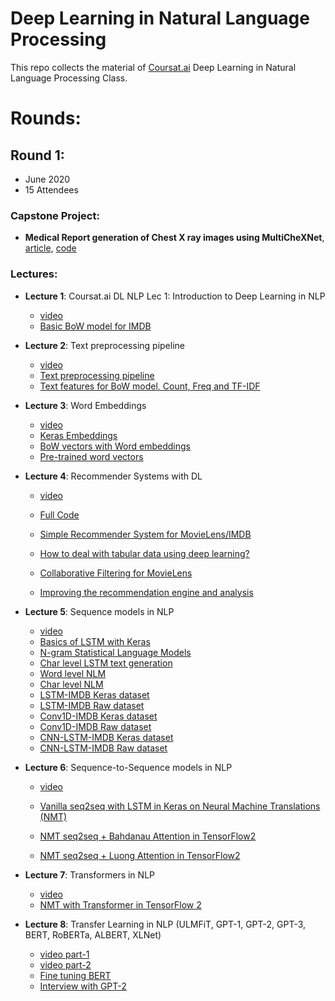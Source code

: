 
# Deep Learning in Natural Language Processing

This repo collects the material of [Coursat.ai](http://coursatai.s3-website-us-east-1.amazonaws.com/) Deep Learning in Natural Language Processing Class.

# Rounds:

## Round 1: 
  - June 2020
  - 15 Attendees
 
### Capstone Project: 
 - __Medical Report generation of Chest X ray images using MultiCheXNet__, [article](https://www.linkedin.com/pulse/medical-report-generation-chest-x-ray-images-using-el-sallab-phd/), [code](https://github.com/coursat-ai/MultiCheXNet)


### Lectures:

- __Lecture 1__: Coursat.ai DL NLP Lec 1: Introduction to Deep Learning in NLP
  - [video](https://www.youtube.com/watch?v=VWwvPgP2Fb0)
  - [Basic BoW model for IMDB](https://colab.research.google.com/drive/1pzfmjWjTCmnBSR0He7LP2LXyWYTvMhL1?usp=sharing)

- __Lecture 2__: Text preprocessing pipeline
  - [video](https://www.youtube.com/watch?v=Fzp9lZdlJWY)
  - [Text preprocessing pipeline](https://colab.research.google.com/drive/1pzfmjWjTCmnBSR0He7LP2LXyWYTvMhL1?usp=sharing#scrollTo=T216wAtyQiv6#scrollTo=MmGpFxzIhth)
  - [Text features for BoW model, Count, Freq and TF-IDF](https://colab.research.google.com/drive/1pzfmjWjTCmnBSR0He7LP2LXyWYTvMhL1?usp=sharing#scrollTo=T216wAtyQiv6#scrollTo=oGx90NJTDkmK)
  
- __Lecture 3__: Word Embeddings
  - [video](https://www.youtube.com/watch?v=lkYXCBNoN1Y)
  - [Keras Embeddings](https://colab.research.google.com/drive/1pzfmjWjTCmnBSR0He7LP2LXyWYTvMhL1?usp=sharing#scrollTo=T216wAtyQiv6#scrollTo=3UTmbTtC2RXr)
  - [BoW vectors with Word embeddings](https://colab.research.google.com/drive/1pzfmjWjTCmnBSR0He7LP2LXyWYTvMhL1?usp=sharing#scrollTo=T216wAtyQiv6#scrollTo=ikQJu7gsD0LZ)
  - [Pre-trained word vectors](https://colab.research.google.com/drive/1pzfmjWjTCmnBSR0He7LP2LXyWYTvMhL1?usp=sharing#scrollTo=T216wAtyQiv6#scrollTo=FZlGYYf4QkLa)

- __Lecture 4__: Recommender Systems with DL
  - [video](https://www.youtube.com/watch?v=RuWazWO9Ork)
  
  - [Full Code](https://colab.research.google.com/drive/1gKmqbo9Wr7Np4Ll0S9cMiOpPZ_ZvOx6t?usp=sharing)

  - [Simple Recommender System for MovieLens/IMDB](https://colab.research.google.com/drive/1gKmqbo9Wr7Np4Ll0S9cMiOpPZ_ZvOx6t?usp=sharing#scrollTo=YtsiQwSYjXu1)

  - [How to deal with tabular data using deep learning?](https://colab.research.google.com/drive/1gKmqbo9Wr7Np4Ll0S9cMiOpPZ_ZvOx6t?usp=sharing#scrollTo=ZMd2wQPuA-Go)

  - [Collaborative Filtering for MovieLens](https://colab.research.google.com/drive/1gKmqbo9Wr7Np4Ll0S9cMiOpPZ_ZvOx6t?usp=sharing#scrollTo=SOMuhpgTdVVb)

  - [Improving the recommendation engine and analysis](https://colab.research.google.com/drive/1gKmqbo9Wr7Np4Ll0S9cMiOpPZ_ZvOx6t?usp=sharing#scrollTo=HcJG_Stew-zK)


- __Lecture 5__: Sequence models in NLP
  - [video](https://www.youtube.com/watch?v=JOiyLZx9DvU)
  - [Basics of LSTM with Keras](https://colab.research.google.com/drive/1dXeClcTIaFqG3UGmZrdDjPktte6TZ5si?usp=sharing)
  - [N-gram Statistical Language Models](https://colab.research.google.com/drive/1cq-FKtD8tJpaoEODzZM6dm6hWaLUEyGk?usp=sharing)
  - [Char level LSTM text generation](https://colab.research.google.com/drive/16XcUKh2eWIqIwC3vnnbKUdqkpHqY99LB?usp=sharing)
  - [Word level NLM](https://colab.research.google.com/drive/1WRG86sVhXxI3bADagQOy6DdNVlog_COo?usp=sharing)
  - [Char level NLM](https://colab.research.google.com/drive/1qQAqtDK6b9E27Dzu38hBB4cV6QVtuNg0?usp=sharing)
  - [LSTM-IMDB Keras dataset](https://colab.research.google.com/drive/1Qllb_h_kuwv8PaIHPZDr2eC4Zo5ljr5b?usp=sharing)
  - [LSTM-IMDB Raw dataset](https://colab.research.google.com/drive/1WOUuqsfPZXurupMxlExvScB3ivSiVaV9?usp=sharing)
  - [Conv1D-IMDB Keras dataset](https://colab.research.google.com/drive/1zazDWpg6JeWUe8lxXp4dY61k5QzfuKMA?usp=sharing)
  - [Conv1D-IMDB Raw dataset](https://colab.research.google.com/drive/17iOxqMW-MT36RCLm7N31smxylk9buAGK?usp=sharing)
  - [CNN-LSTM-IMDB Keras dataset](https://colab.research.google.com/drive/1zazDWpg6JeWUe8lxXp4dY61k5QzfuKMA?usp=sharing)
  - [CNN-LSTM-IMDB Raw dataset](https://colab.research.google.com/drive/17iOxqMW-MT36RCLm7N31smxylk9buAGK?usp=sharing)

- __Lecture 6__: Sequence-to-Sequence models in NLP    
  - [video](https://youtu.be/N-NOJ0__msM)
  
  - [Vanilla seq2seq with LSTM in Keras on Neural Machine Translations (NMT)](https://colab.research.google.com/drive/1dhlc3Nt_LvZcxY5tUd-XLU1fvGt4pPuh?usp=sharing)

  - [NMT seq2seq + Bahdanau Attention in TensorFlow2](https://colab.research.google.com/drive/1Z3dpHKtejFhz3Pcl9G7nKdl4ZjbI_85a?usp=sharing)

  - [NMT seq2seq + Luong Attention in TensorFlow2](https://colab.research.google.com/drive/1IqW7pOS5HXbkIsFQ6BDmVqqL3EAwOmN3?usp=sharing)


- __Lecture 7__: Transformers in NLP
  - [video](https://youtu.be/dDSgiSWYCiI?t=3)
  - [NMT with Transformer in TensorFlow 2](https://colab.research.google.com/drive/1vG_FKAI9FcrPJf4wis070rTeuclqdHrl?usp=sharing)

- __Lecture 8__: Transfer Learning in NLP (ULMFiT, GPT-1, GPT-2, GPT-3, BERT, RoBERTa, ALBERT, XLNet)
  - [video part-1](https://youtu.be/dDSgiSWYCiI?t=6662)
  - [video part-2](https://youtu.be/M7NgDbISbH0)
  - [Fine tuning BERT](https://colab.research.google.com/github/tensorflow/models/blob/master/official/colab/fine_tuning_bert.ipynb)
  - [Interview with GPT-2](https://colab.research.google.com/drive/1_1iiwkrKZ4TiKXqv50a73DqfU0jRfJZd?usp=sharing)

